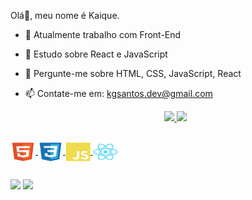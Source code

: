 Olá👋, meu nome é Kaique.

- 🔭 Atualmente trabalho com Front-End
- 🌱 Estudo sobre React e JavaScript
- 💬 Pergunte-me sobre HTML, CSS, JavaScript, React
- 📫 Contate-me em: kgsantos.dev@gmail.com

  <div align="center">
  <a href="https://github.com/KSantosDev">
  <img height="180em" src="https://github-readme-stats.vercel.app/api?username=KSantosDev&show_icons=true&theme=dracula&include_all_commits=true&count_private=true"/>
  <img height="170em" src="https://github-readme-stats.vercel.app/api/top-langs/?username=KSantosDev&layout=compact&langs_count=7&theme=dracula"/>
</div>

  <div style="display: inline_block"><br>
     <img align="center" alt="Kaique-HTML" height="30" width="40" src="https://raw.githubusercontent.com/devicons/devicon/master/icons/html5/html5-original.svg">
  <img align="center" alt="Kaique-CSS" height="30" width="40" src="https://raw.githubusercontent.com/devicons/devicon/master/icons/css3/css3-original.svg">
  <img align="center" alt="Kaique-Js" height="30" width="40" src="https://raw.githubusercontent.com/devicons/devicon/master/icons/javascript/javascript-plain.svg">
  <img align="center" alt="Kaique-React" height="30" width="40" src="https://raw.githubusercontent.com/devicons/devicon/master/icons/react/react-original.svg">
</div>
  
 ##
  
  <div> 
  <a href = "mailto:kgsantos.dev@gmail.com"><img src="https://img.shields.io/badge/-Gmail-%23333?style=for-the-badge&logo=gmail&logoColor=white" target="_blank"></a>
  <a href="https://www.linkedin.com/in/kaiquegon-santos/" target="_blank"><img src="https://img.shields.io/badge/-LinkedIn-%230077B5?style=for-the-badge&logo=linkedin&logoColor=white" target="_blank"></a>
 
</div>

